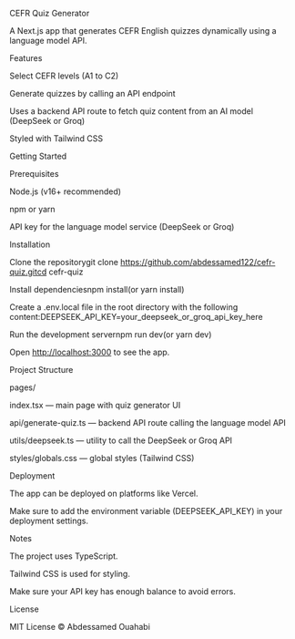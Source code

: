 CEFR Quiz Generator

A Next.js app that generates CEFR English quizzes dynamically using a language model API.

Features

Select CEFR levels (A1 to C2)

Generate quizzes by calling an API endpoint

Uses a backend API route to fetch quiz content from an AI model (DeepSeek or Groq)

Styled with Tailwind CSS

Getting Started

Prerequisites

Node.js (v16+ recommended)

npm or yarn

API key for the language model service (DeepSeek or Groq)

Installation

Clone the repositorygit clone https://github.com/abdessamed122/cefr-quiz.gitcd cefr-quiz

Install dependenciesnpm install(or yarn install)

Create a .env.local file in the root directory with the following content:DEEPSEEK_API_KEY=your_deepseek_or_groq_api_key_here

Run the development servernpm run dev(or yarn dev)

Open [http://localhost:3000](https://cefr-quiz-88fq.vercel.app/) to see the app.

Project Structure

pages/

index.tsx — main page with quiz generator UI

api/generate-quiz.ts — backend API route calling the language model API

utils/deepseek.ts — utility to call the DeepSeek or Groq API

styles/globals.css — global styles (Tailwind CSS)

Deployment

The app can be deployed on platforms like Vercel.

Make sure to add the environment variable (DEEPSEEK_API_KEY) in your deployment settings.

Notes

The project uses TypeScript.

Tailwind CSS is used for styling.

Make sure your API key has enough balance to avoid errors.

License

MIT License © Abdessamed Ouahabi

